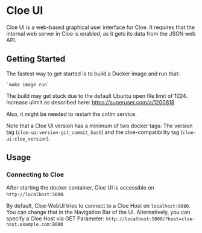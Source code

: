 # Cloe UI

Cloe UI is a web-based graphical user interface for Cloe. It requires that the
internal web server in Cloe is enabled, as it gets its data from the JSON web
API.

## Getting Started

The fastest way to get started is to build a Docker image and run that:

    `make image run`

The build may get stuck due to the default Ubuntu open file limit of 1024.
Increase ulimit as described here: https://superuser.com/a/1200818

Also, it might be needed to restart the cntlm service.

Note that a Cloe UI version has a minimum of two docker tags: The version tag
(`cloe-ui:version-git_commit_hash`) and the cloe-compatibility tag
(`cloe-ui:cloe_version`).

## Usage

### Connecting to Cloe

After starting the docker container, Cloe UI is accessible on `http://localhost:5000`.

By default, Cloe-WebUI tries to connect to a Cloe Host on `localhost:8080`. You
can change that in the Navigation Bar of the UI. Alternatively, you can specify
a Cloe Host via GET Parameter:
`http://localhost:5000/?host=cloe-host.example.com:8080`
